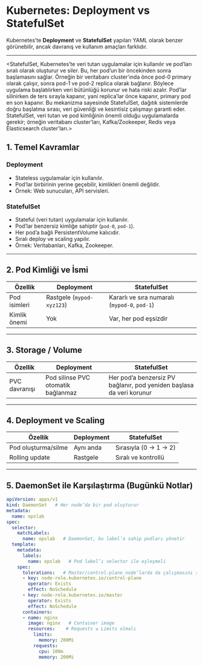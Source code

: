 # Kubernetes: Deployment vs StatefulSet

Kubernetes’te **Deployment** ve **StatefulSet** yapıları YAML olarak benzer görünebilir, ancak davranış ve kullanım amaçları farklıdır.  

---
<StatefulSet, Kubernetes’te veri tutan uygulamalar için kullanılır ve pod’ları sıralı olarak oluşturur ve siler. Bu, her pod’un bir öncekinden sonra başlamasını sağlar. Örneğin bir veritabanı cluster’ında önce pod-0 primary olarak çalışır, sonra pod-1 ve pod-2 replica olarak bağlanır. Böylece uygulama başlatılırken veri bütünlüğü korunur ve hata riski azalır. Pod’lar silinirken de ters sırayla kapanır, yani replica’lar önce kapanır, primary pod en son kapanır. Bu mekanizma sayesinde StatefulSet, dağıtık sistemlerde doğru başlatma sırası, veri güvenliği ve kesintisiz çalışmayı garanti eder.
StatefulSet, veri tutan ve pod kimliğinin önemli olduğu uygulamalarda gerekir; örneğin veritabanı cluster’ları, Kafka/Zookeeper, Redis veya Elasticsearch cluster’ları.>

## 1. Temel Kavramlar

### Deployment
- Stateless uygulamalar için kullanılır.
- Pod’lar birbirinin yerine geçebilir, kimlikleri önemli değildir.
- Örnek: Web sunucuları, API servisleri.

### StatefulSet
- Stateful (veri tutan) uygulamalar için kullanılır.
- Pod’lar benzersiz kimliğe sahiptir (`pod-0`, `pod-1`).
- Her pod’a bağlı PersistentVolume kalıcıdır.
- Sıralı deploy ve scaling yapılır.
- Örnek: Veritabanları, Kafka, Zookeeper.

---

## 2. Pod Kimliği ve İsmi

| Özellik        | Deployment                      | StatefulSet                                   |
|----------------|---------------------------------|-----------------------------------------------|
| Pod isimleri   | Rastgele (`mypod-xyz123`)      | Kararlı ve sıra numaralı (`mypod-0`, `pod-1`) |
| Kimlik önemi   | Yok                            | Var, her pod eşsizdir                          |

---

## 3. Storage / Volume

| Özellik        | Deployment                         | StatefulSet                                   |
|----------------|------------------------------------|-----------------------------------------------|
| PVC davranışı  | Pod silinse PVC otomatik bağlanmaz | Her pod’a benzersiz PV bağlanır, pod yeniden başlasa da veri korunur |

---

## 4. Deployment ve Scaling

| Özellik             | Deployment         | StatefulSet                  |
|---------------------|--------------------|------------------------------|
| Pod oluşturma/silme | Aynı anda          | Sırasıyla (0 → 1 → 2)        |
| Rolling update      | Rastgele           | Sıralı ve kontrollü          |

---

## 5. DaemonSet ile Karşılaştırma (Bugünkü Notlar)

```yaml
apiVersion: apps/v1
kind: DaemonSet   # Her node’da bir pod oluşturur
metadata:
  name: opslab
spec:
  selector:
    matchLabels:
      name: opslab   # DaemonSet, bu label’a sahip podları yönetir
  template:
    metadata:
      labels:
        name: opslab   # Pod label’ı selector ile eşleşmeli
    spec:
      tolerations:   # Master/control-plane node’larda da çalışmasını sağlar
      - key: node-role.kubernetes.io/control-plane
        operator: Exists
        effect: NoSchedule
      - key: node-role.kubernetes.io/master
        operator: Exists
        effect: NoSchedule
      containers:
      - name: nginx
        image: nginx   # Container image
        resources:    # Requests ≤ Limits olmalı
          limits:
            memory: 200Mi
          requests:
            cpu: 100m
            memory: 200Mi
